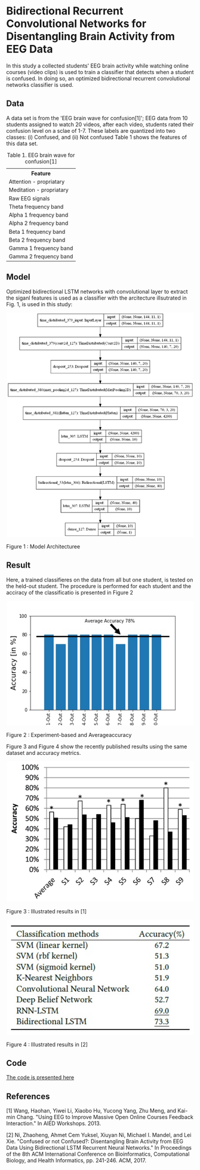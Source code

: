 # Bidirectional Recurrent Convolutional Networks for Disentangling Brain Activity from EEG Data

In this study a collected students' EEG brain activity while watching online courses (video clips) is used to train a classifier that detects when a student is confused. In doing so, an optimized bidirectional recurrent convolutional networks classifier is used.

## Data
A data set is from the 'EEG brain wave for confusion[1]'; EEG data from 10 students assigned to watch 20 videos, after each video, students rated their confusion level on a sclae of 1-7. These labels are quantized into two classes: (i) Confused, and (ii) Not confused
Table 1 shows the features of this data set.

<table style="width:50%">
  <caption>Table 1. EEG brain wave for confusion[1]</caption>
  <tr>
    <th>Feature</th>
  </tr>
  
  <tr>
    <td>Attention - propriatary</td>
  </tr>
  <tr>
    <td>Meditation - propriatary</td>
  </tr>
  <tr>
    <td>Raw EEG signals</td>
    
  </tr>

<tr>
    <td>Theta frequency band</td> 
  </tr>
    <tr>
    <td>Alpha 1 frequency band</td> 
    </tr>
     <tr>
    <td>Alpha 2 frequency band</td> 
    </tr>
    <tr>
    <td>Beta 1 frequency band</td>
    </tr>
     <tr>
    <td>Beta 2 frequency band</td> 
    </tr>
    <tr>
    <td>Gamma 1 frequency band</td>
    </tr>
     <tr>
    <td>Gamma 2 frequency band</td> 
    </tr>
    </table>

## Model
Optimized bidirectional LSTM networks with convolutional layer to extract the siganl features is used as a classifier with the arcitecture illsutrated in Fig. 1, is used in this study:

<p align="center">
  <img src="model_plot.png" width="500"/>
  <figcaption>Figure 1 : Model Architecturee</figcaption>
</p>

## Result
Here, a trained classifieres on the data from all but one student, is tested on the held-out student. 
The procedure is performed for each student and the acciracy of the classificatio is presented in Figure 2 

<p align="center">
  <img src="EndResulst.jpg" width="500"/>
  <figcaption>Figure 2 : Experiment-based and Averageaccuracy </figcaption>
</p>


Figure 3 and Figure 4 show the recently published results using the same dataset and accuracy metrics.

<p align="center">
  <img src="REF-1.jpg" width="500"/>
  <figcaption>Figure 3 : Illustrated results in [1] </figcaption>
</p>

<p align="center">
  <img src="REF-2.jpg" width="500"/>
  <figcaption>Figure 4 : Illustrated results in [2] </figcaption>
</p>

## Code
<p><a href="https://github.com/mehmani/DNNs-for-EEG-Signals/blob/master/DNNforEEFSignals.ipynb"> The code is presented here </a></p>

## References 
[1] Wang, Haohan, Yiwei Li, Xiaobo Hu, Yucong Yang, Zhu Meng, and Kai-min Chang. "Using EEG to Improve Massive Open Online Courses Feedback Interaction." In AIED Workshops. 2013.

[2] Ni, Zhaoheng, Ahmet Cem Yuksel, Xiuyan Ni, Michael I. Mandel, and Lei Xie. "Confused or not Confused?: Disentangling Brain Activity from EEG Data Using Bidirectional LSTM Recurrent Neural Networks." In Proceedings of the 8th ACM International Conference on Bioinformatics, Computational Biology, and Health Informatics, pp. 241-246. ACM, 2017.
